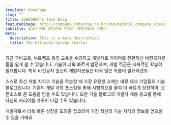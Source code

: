 ```yaml
---
template: HomePage
slug: ""
title: JOBKOREA's Tech Blog
featuredImage: http://company.jobkorea.co.kr/img/main/jk_company_visual_2021.jpg
subtitle: 잡코리아와 알바몬을 만드는 개발자들의 이야기
meta:
  description: This is a meta description.
  title: The Ultimate Gatsby Starter
---
```

최근 국비교육, 부트캠프 등의 교육을 수강하고 개발자로 커리어를 전환하신 비전공자분들을 쉽게 볼 수 있습니다. 기술이 더욱 빠르게 발전하며, 개발 직군은 지속적인 학습이 필요합니다. 특히 비전공자 출신의 개발자분들은 더욱 많은 학습이 필요하겠죠. 

스스로 최신 개발 지식과 기술을 학습할 때 가장 유용한 교재는 바로 테크 기업들의 기술 블로그입니다. 기존의 개발 과정 포스팅을 통해 시행착오를 줄여 더 빠르게 성장하며, 오픈소스로 큰 도움을 받을 수도 있습니다. 또한 기술 블로그의 개발자 채용 공고를 통해 자신의 커리어를 가꾸어 나갈 수도 있습니다.​

개발자로서 더욱 빠른 성장을 도와줄 잡코리아 가장 최신의 기술 지식과 정보를 얻으실 수 있을 거예요

